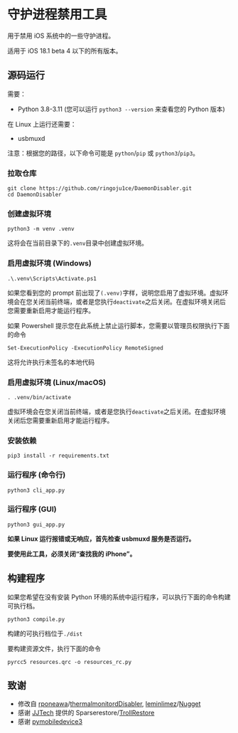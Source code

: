 # 守护进程禁用工具
用于禁用 iOS 系统中的一些守护进程。

适用于 iOS 18.1 beta 4 以下的所有版本。

## 源码运行

需要：
- Python 3.8-3.11 (您可以运行 `python3 --version` 来查看您的 Python 版本)

在 Linux 上运行还需要：
- usbmuxd


注意：根据您的路径，以下命令可能是 `python`/`pip` 或 `python3`/`pip3`。

### 拉取仓库
```
git clone https://github.com/ringoju1ce/DaemonDisabler.git
cd DaemonDisabler
```

### 创建虚拟环境
```
python3 -m venv .venv
```

这将会在当前目录下的`.venv`目录中创建虚拟环境。

### 启用虚拟环境 (Windows)
```
.\.venv\Scripts\Activate.ps1
```

如果您看到您的 prompt 前出现了`(.venv)`字样，说明您启用了虚拟环境。虚拟环境会在您关闭当前终端，或者是您执行`deactivate`之后关闭。在虚拟环境关闭后您需要重新启用才能运行程序。

如果 Powershell 提示您在此系统上禁止运行脚本，您需要以管理员权限执行下面的命令
```
Set-ExecutionPolicy -ExecutionPolicy RemoteSigned
```

这将允许执行未签名的本地代码

### 启用虚拟环境 (Linux/macOS)
```
. .venv/bin/activate
```

虚拟环境会在您关闭当前终端，或者是您执行`deactivate`之后关闭。在虚拟环境关闭后您需要重新启用才能运行程序。

### 安装依赖
```
pip3 install -r requirements.txt
```

### 运行程序 (命令行)
```
python3 cli_app.py
```

### 运行程序 (GUI)
```
python3 gui_app.py
```

**如果 Linux 运行报错或无响应，首先检查 usbmuxd 服务是否运行。**

**要使用此工具，必须关闭“查找我的 iPhone”。**

## 构建程序

如果您希望在没有安装 Python 环境的系统中运行程序，可以执行下面的命令构建可执行档。

```
python3 compile.py
```

构建的可执行档位于`./dist`

要构建资源文件，执行下面的命令
```
pyrcc5 resources.qrc -o resources_rc.py
```



## 致谢
- 修改自 [rponeawa](https://github.com/rponeawa)/[thermalmonitordDisabler](https://github.com/rponeawa/thermalmonitordDisabler), [leminlimez](https://github.com/leminlimez)/[Nugget](https://github.com/leminlimez/Nugget)
- 感谢 [JJTech](https://github.com/JJTech0130) 提供的 Sparserestore/[TrollRestore](https://github.com/JJTech0130/TrollRestore)
- 感谢 [pymobiledevice3](https://github.com/doronz88/pymobiledevice3)
